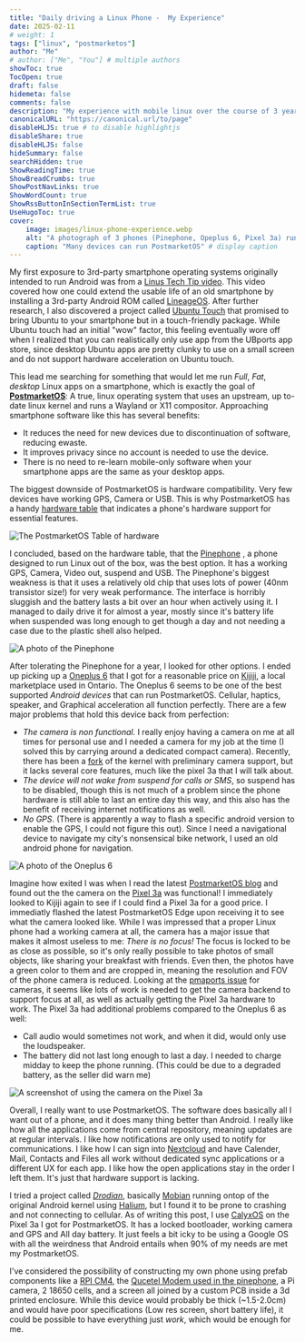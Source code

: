 ```yaml
---
title: "Daily driving a Linux Phone -  My Experience"
date: 2025-02-11
# weight: 1
tags: ["linux", "postmarketos"]
author: "Me"
# author: ["Me", "You"] # multiple authors
showToc: true
TocOpen: true
draft: false
hidemeta: false
comments: false
description: "My experience with mobile linux over the course of 3 years"
canonicalURL: "https://canonical.url/to/page"
disableHLJS: true # to disable highlightjs
disableShare: true
disableHLJS: false
hideSummary: false
searchHidden: true
ShowReadingTime: true
ShowBreadCrumbs: true
ShowPostNavLinks: true
ShowWordCount: true
ShowRssButtonInSectionTermList: true
UseHugoToc: true
cover:
    image: images/linux-phone-experience.webp
    alt: "A photograph of 3 phones (Pinephone, Opeplus 6, Pixel 3a) running firefox on PostmarketOS displaying postmarketos.org" # alt text
    caption: "Many devices can run PostmarketOS" # display caption
---
```

My first exposure to 3rd-party smartphone operating systems originally intended to run Android was from a [Linus Tech Tip video](https://youtu.be/BsHtfLh6azw). This video covered how one could extend the usable life of an old smartphone by installing a 3rd-party Android ROM called [LineageOS](https://lineageos.org/). After further research, I also discovered a project called [Ubuntu Touch](https://devices.ubuntu-touch.io/) that promised to bring Ubuntu to your smartphone but in a touch-friendly package. While Ubuntu touch had an initial "wow" factor, this feeling eventually wore off when I realized that you can realistically only use app from the UBports app store, since desktop Ubuntu apps are pretty clunky to use on a small screen and do not support hardware acceleration on Ubuntu touch. 

This lead me searching for something that would let me run *Full*, *Fat*, *desktop* Linux apps on a smartphone, which is exactly the goal of [**PostmarketOS**](https://postmarketos.org): A true, linux operating system that uses an upstream, up to-date linux kernel and runs a Wayland or X11 compositor. Approaching smartphone software like this has several benefits:
* It reduces the need for new devices due to discontinuation of software, reducing ewaste.
* It improves privacy since no account is needed to use the device.
* There is no need to re-learn mobile-only software when your smartphone apps are the same as your desktop apps.

The biggest downside of PostmarketOS is hardware compatibility. Very few devices have working GPS, Camera or USB. This is why PostmarketOS has a handy [hardware table](https://wiki.postmarketos.org/wiki/Devices) that indicates a phone's hardware support for essential features.

![The PostmarketOS Table of hardware](images/pmos-table.png#center)


I concluded, based on the hardware table, that the [Pinephone](https://pine64.org/devices/pinephone/) , a phone designed to run Linux out of the box, was the best option. It has a working GPS, Camera, Video out, suspend and USB. The Pinephone's biggest weakness is that it uses a relatively old chip that uses lots of power (40nm transistor size!) for very weak performance. The interface is horribly sluggish and the battery lasts a bit over an hour when actively using it. I managed to daily drive it for almost a year, mostly since it's battery life when suspended was long enough to get though a day and not needing a case due to the plastic shell also helped.

![A photo of the Pinephone](images/pinephone.jpg#center)

After tolerating the Pinephone for a year, I looked for other options. I ended up picking up a [Oneplus 6](https://wiki.postmarketos.org/wiki/OnePlus_6_(oneplus-enchilada)) that I got for a reasonable price on [Kijiji](https://kijiji.ca), a local marketplace used in Ontario. The Oneplus 6 seems to be one of the best supported _Android devices_ that can run PostmarketOS. Cellular, haptics, speaker, and Graphical acceleration all function perfectly. There are a few major problems that hold this device back from perfection:
* _The camera is non functional._ I really enjoy having a camera on me at all times for personal use and I needed a camera for my job at the time (I solved this by carrying around a dedicated compact camera). Recently, there has been a [fork](https://gitlab.postmarketos.org/postmarketOS/pmaports/-/merge_requests/6148) of the kernel with preliminary camera support, but it lacks several core features, much like the pixel 3a that I will talk about.
* _The device will not wake from suspend for calls or SMS_, so suspend has to be disabled, though this is not much of a problem since the phone hardware is still able to last an entire day this way, and this also has the benefit of receiving internet notifications as well. 
* _No GPS_. (There is apparently a way to flash a specific android version to enable the GPS, I could not figure this out). Since I need a navigational device to navigate my city's nonsensical bike network, I used an old android phone for navigation.

![A photo of the Oneplus 6](images/oneplus.jpg#center)

Imagine how exited I was when I read the latest [PostmarketOS blog](https://postmarketos.org/blog/2024/08/25/pmOS-update-2024-08/) and found out the the camera on the [Pixel 3a](https://wiki.postmarketos.org/wiki/Google_Pixel_3a_(google-sargo)) was functional! I immediately looked to Kijiji again to see if I could find a Pixel 3a for a good price. I immediatly flashed the latest PostmarketOS Edge upon receiving it to see what the camera looked like. While I was impressed that a proper Linux phone had a working camera at all, the camera has a major issue that makes it almost useless to me: _There is no focus!_ The focus is locked to be as close as possible, so it's only really possible to take photos of small objects, like sharing your breakfast with friends. Even then, the photos have a green color to them and are cropped in, meaning the resolution and FOV of the phone camera is reduced. Looking at the [pmaports issue](https://gitlab.postmarketos.org/postmarketOS/pmaports/-/issues/3235) for cameras, it seems like lots of work is needed to get the camera backend to support focus at all, as well as actually getting the Pixel 3a hardware to work. The Pixel 3a had additional problems compared to the Oneplus 6 as well:
* Call audio would sometimes not work, and when it did, would only use the loudspeaker.
* The battery did not last long enough to last a day. I needed to charge midday to keep the phone running. (This could be due to a degraded battery, as the seller did warn me)

![A screenshot of using the camera on the Pixel 3a](images/sargo-cam-demo.jpg#center)

Overall, I really want to use PostmarketOS. The software does basically all I want out of a phone, and it does many thing better than Android. I really like how all the applications come from  central repository, meaning updates are at regular intervals. I like how notifications are only used to notify for communications. I like how I can sign into [Nextcloud](https://nextcloud.com/) and have Calender, Mail, Contacts and Files all work without dedicated sync applications or a different UX for each app. I like how the open applications stay in the order I left them. It's just that hardware support is lacking. 

I tried a project called [_Drodian_](https://droidian.org/), basically [Mobian](https://mobian-project.org/) running ontop of the original Android kernel using [Halium](https://halium.org/), but I found it to be prone to crashing and not connecting to cellular. As of writing this post, I use [CalyxOS](https://calyxos.org/que) on the Pixel 3a I got for PostmarketOS. It has a locked bootloader, working camera and GPS and All day battery. It just feels a bit icky to be using a Google OS with all the weirdness that Android entails when 90% of my needs are met my PostmarketOS.

I've considered the possibility of constructing my own phone using prefab components like a [RPI CM4](https://www.raspberrypi.com/products/compute-module-4/?variant=raspberry-pi-cm4001000), the [Qucetel Modem used in the pinephone](https://www.quectel.com/product/lte-eg25-g/), a Pi camera, 2 18650 cells, and a screen all joined by a custom PCB inside a 3d printed enclosure. While this device would probably be thick (~1.5-2.0cm) and would have poor specifications (Low res screen, short battery life), it could be possible to have everything just _work_, which would be enough for me.